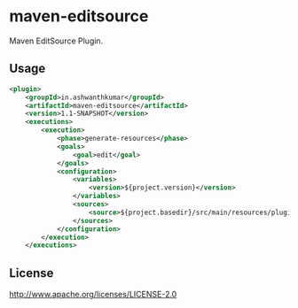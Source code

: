 # maven-editsource
Maven EditSource Plugin.

## Usage
```xml
<plugin>
    <groupId>in.ashwanthkumar</groupId>
    <artifactId>maven-editsource</artifactId>
    <version>1.1-SNAPSHOT</version>
    <executions>
        <execution>
            <phase>generate-resources</phase>
            <goals>
                <goal>edit</goal>
            </goals>
            <configuration>
                <variables>
                    <version>${project.version}</version>
                </variables>
                <sources>
                    <source>${project.basedir}/src/main/resources/plugin.xml</source>
                </sources>
            </configuration>
        </execution>
    </executions>
```

## License

http://www.apache.org/licenses/LICENSE-2.0
